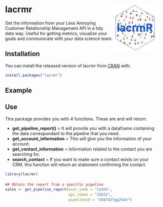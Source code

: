 
<!-- README.md is generated from README.Rmd. Please edit that file -->

# lacrmr <a href="url"><img src="img/lacrmR.png" align="right" width="30%"></a>

<!-- badges: start -->

<!-- badges: end -->

Get the information from your Less Annoying Customer Relationship
Management API in a tidy data way. Useful for getting metrics, visualize
your goals and communicate with your data science team.

## Installation

You can install the released version of lacrmr from
[CRAN](https://CRAN.R-project.org) with:

``` r
install.packages("lacrmr")
```

## Example

## Use

This package provides you with 4 functions. These are and will return:

  - **get\_pipeline\_report()** = It will provide you with a dataframe
    containing the data correspondant to the pipeline that you need.
  - **get\_account\_information** = This will give you the information
    of your account.
  - **get\_contact\_information** = Information related to the contact
    you are searching for.
  - **search\_contact** = If you want to make sure a contact exists on
    your CRM, this function will return an statement confirming the
    contact.

<!-- end list -->

``` r
library(lacrmr)

## Obtain the report from a specific pipeline
sales <- get_pipeline_report(user_code = "12454", 
                             api_token = "25632",
                             pipelineid = "458742fgg2544")
```
